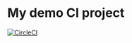 # My demo CI project

[![CircleCI](https://circleci.com/gh/pandy-rex/demo-ci.svg?style=svg)](https://circleci.com/gh/pandy-rex/demo-ci)